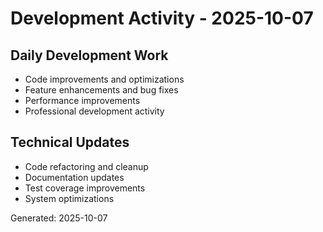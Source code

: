 # Development Activity - 2025-10-07

## Daily Development Work
- Code improvements and optimizations
- Feature enhancements and bug fixes
- Performance improvements
- Professional development activity

## Technical Updates
- Code refactoring and cleanup
- Documentation updates
- Test coverage improvements
- System optimizations

Generated: 2025-10-07
